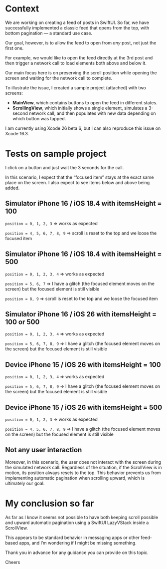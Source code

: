 # Context
We are working on creating a feed of posts in SwiftUI. So far, we have successfully implemented a classic feed that opens from the top, with bottom pagination — a standard use case.

Our goal, however, is to allow the feed to open from *any* post, not just the first one.

For example, we would like to open the feed directly at the 3rd post and then trigger a network call to load elements both above and below it.

Our main focus here is on preserving the scroll position while opening the screen and waiting for the network call to complete.

To illustrate the issue, I created a sample project (attached) with two screens:

- **MainView**, which contains buttons to open the feed in different states.
- **ScrollingView**, which initially shows a single element, simulates a 3-second network call, and then populates with new data depending on which button was tapped.

I am currently using Xcode 26 beta 6, but I can also reproduce this issue on Xcode 16.3.

# Tests on sample project

I click on a button and just wait the 3 seconds for the call.

In this scenario, I expect that the “focused item” stays at the exact same place on the screen. I also expect to see items below and above being added.

## Simulator iPhone 16 / iOS 18.4 with itemsHeight = 100
`position = 0, 1, 2, 3` ⇒ works as expected

`position = 4, 5, 6, 7, 8, 9` ⇒ scroll is reset to the top and we loose the focused item

## Simulator iPhone 16 / iOS 18.4 with itemsHeight = 500
`position = 0, 1, 2, 3, 4` ⇒ works as expected

`position = 5, 6, 7` ⇒ I have a glitch (the focused element moves on the screen) but the focused element is still visible

`position = 8, 9` ⇒ scroll is reset to the top and we loose the focused item

## Simulator iPhone 16 / iOS 26 with itemsHeight = 100 or 500
`position = 0, 1, 2, 3, 4` ⇒ works as expected

`position = 5, 6, 7, 8, 9` ⇒ I have a glitch (the focused element moves on the screen) but the focused element is still visible

## Device iPhone 15 / iOS 26 with itemsHeight = 100
`position = 0, 1, 2, 3, 4` ⇒ works as expected

`position = 5, 6, 7, 8, 9` ⇒ I have a glitch (the focused element moves on the screen) but the focused element is still visible

## Device iPhone 15 / iOS 26 with itemsHeight = 500
`position = 0, 1, 2, 3` ⇒ works as expected

`position = 4, 5, 6, 7, 8, 9` ⇒ I have a glitch (the focused element moves on the screen) but the focused element is still visible

## Not any user interaction

Moreover, in this scenario, the user does not interact with the screen during the simulated network call. Regardless of the situation, if the ScrollView is in motion, its position always resets to the top. This behavior prevents us from implementing automatic pagination when scrolling upward, which is ultimately our goal.

# My conclusion so far
As far as I know it seems not possible to have both keeping scroll possible and upward automatic pagination using a SwiftUI LazyVStack inside a ScrollView. 

This appears to be standard behavior in messaging apps or other feed-based apps, and I’m wondering if I might be missing something. 

Thank you in advance for any guidance you can provide on this topic.

Cheers
